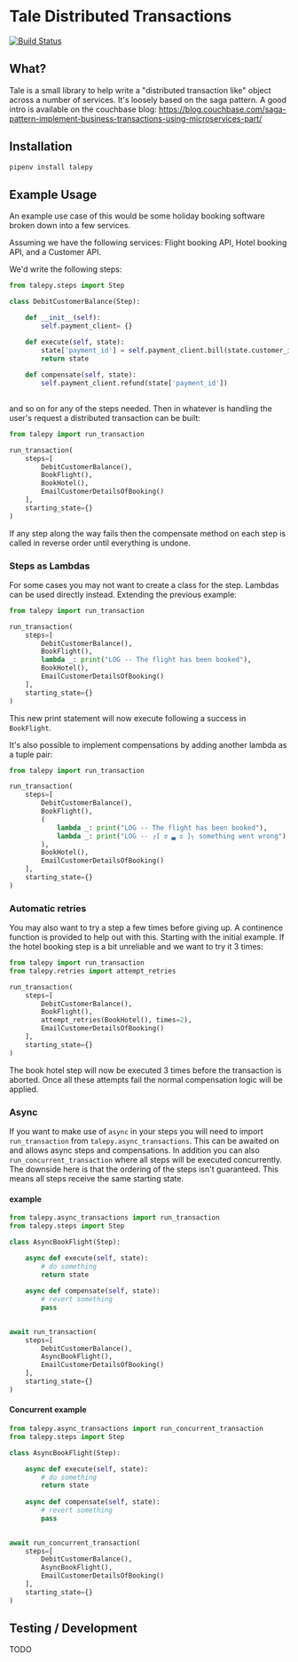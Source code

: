 # Tale Distributed Transactions

[![Build Status](https://travis-ci.org/meadsteve/talepy.svg?branch=master)](https://travis-ci.org/meadsteve/talepy)

## What?
Tale is a small library to help write a "distributed transaction like" 
object across a number of services. It's loosely based on the saga pattern.
A good intro is available on the couchbase blog: 
https://blog.couchbase.com/saga-pattern-implement-business-transactions-using-microservices-part/

## Installation
```bash
pipenv install talepy
```

## Example Usage
An example use case of this would be some holiday booking software broken
down into a few services.

Assuming we have the following services: Flight booking API, Hotel booking API, 
and a Customer API.

We'd write the following steps:

```python
from talepy.steps import Step

class DebitCustomerBalance(Step):

    def __init__(self):
        self.payment_client= {}

    def execute(self, state):
        state['payment_id'] = self.payment_client.bill(state.customer_id, state.payment_amount)
        return state
        
    def compensate(self, state):
        self.payment_client.refund(state['payment_id'])
       
```

and so on for any of the steps needed. Then in whatever is handling the user's 
request a distributed transaction can be built:

```python
from talepy import run_transaction

run_transaction(
    steps=[
        DebitCustomerBalance(), 
        BookFlight(), 
        BookHotel(), 
        EmailCustomerDetailsOfBooking()
    ],
    starting_state={}
)
```

If any step along the way fails then the compensate method on each step
is called in reverse order until everything is undone.

### Steps as Lambdas

For some cases you may not want to create a class for the step. Lambdas can be used directly 
instead. Extending the previous example:

```python
from talepy import run_transaction

run_transaction(
    steps=[
        DebitCustomerBalance(), 
        BookFlight(),
        lambda _: print("LOG -- The flight has been booked"),
        BookHotel(), 
        EmailCustomerDetailsOfBooking()
    ],
    starting_state={}
)
```

This new print statement will now execute following a success in `BookFlight`. 

It's also possible to implement compensations by adding another lambda as a tuple pair:

```python
from talepy import run_transaction

run_transaction(
    steps=[
        DebitCustomerBalance(), 
        BookFlight(),
        (
            lambda _: print("LOG -- The flight has been booked"), 
            lambda _: print("LOG -- ┌[ ಠ ▃ ಠ ]┐ something went wrong")
        ),
        BookHotel(), 
        EmailCustomerDetailsOfBooking()
    ],
    starting_state={}
)
```

### Automatic retries

You may also want to try a step a few times before giving up. A continence
function is provided to help out with this. Starting with the initial example.
If the hotel booking step is a bit unreliable and we want to try it 3 times:

```python
from talepy import run_transaction
from talepy.retries import attempt_retries

run_transaction(
    steps=[
        DebitCustomerBalance(), 
        BookFlight(),
        attempt_retries(BookHotel(), times=2), 
        EmailCustomerDetailsOfBooking()
    ],
    starting_state={}
)
```

The book hotel step will now be executed 3 times before the transaction is aborted. Once
all these attempts fail the normal compensation logic will be applied.

### Async

If you want to make use of `async` in your steps you will need to import `run_transaction`
from `talepy.async_transactions`. This can be awaited on and allows async steps and
compensations. In addition you can also `run_concurrent_transaction` where all
steps will be executed concurrently. The downside here is that the ordering
of the steps isn't guaranteed. This means all steps receive the same starting state.

#### example
```python
from talepy.async_transactions import run_transaction
from talepy.steps import Step

class AsyncBookFlight(Step):

    async def execute(self, state):
        # do something
        return state
        
    async def compensate(self, state):
        # revert something
        pass
       

await run_transaction(
    steps=[
        DebitCustomerBalance(), 
        AsyncBookFlight(),
        EmailCustomerDetailsOfBooking()
    ],
    starting_state={}
)
```
#### Concurrent example
```python
from talepy.async_transactions import run_concurrent_transaction
from talepy.steps import Step

class AsyncBookFlight(Step):

    async def execute(self, state):
        # do something
        return state
        
    async def compensate(self, state):
        # revert something
        pass
       

await run_concurrent_transaction(
    steps=[
        DebitCustomerBalance(), 
        AsyncBookFlight(),
        EmailCustomerDetailsOfBooking()
    ],
    starting_state={}
)
```

## Testing / Development
TODO